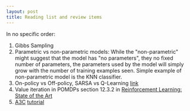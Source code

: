 ```yaml
---
layout: post
title: Reading list and review items
---
```

In no specific order:

1. Gibbs Sampling
2. Parametric vs non-parametric models: While the "non-parametric" might suggest that the model has "no parameters", they no fixed number of parameters, the parameters used by the model will simply grow with the number of training examples seen. Simple example of non-parametric model is the KNN classifier. 
3. On-policy vs Off-policy, SARSA vs Q-Learning [link](https://studywolf.wordpress.com/2013/07/01/reinforcement-learning-sarsa-vs-q-learning/)
4. Value iteration in POMDPs section 12.3.2 in [Reinforcement Learning: State of the Art](https://link.springer.com/book/10.1007%2F978-3-642-27645-3)
5. [A3C](https://arxiv.org/pdf/1602.01783.pdf) [tutorial](https://medium.com/emergent-future/simple-reinforcement-learning-with-tensorflow-part-8-asynchronous-actor-critic-agents-a3c-c88f72a5e9f2#.aispld3ua)

